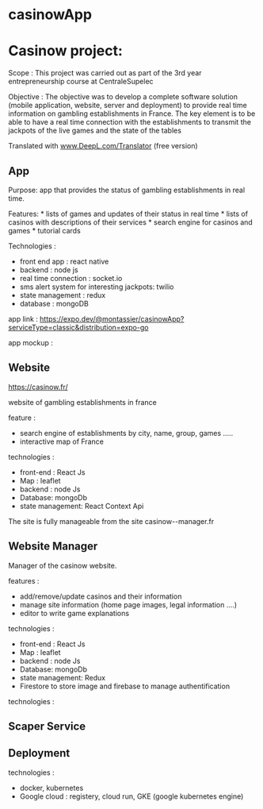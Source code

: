 # casinowApp




# Casinow project: 

Scope : This project was carried out as part of the 3rd year entrepreneurship course at CentraleSupelec

Objective : The objective was to develop a complete software solution (mobile application, website, server and deployment) to provide real time information on gambling establishments in France. The key element is to be able to have a real time connection with the establishments to transmit the jackpots of the live games and the state of the tables

Translated with www.DeepL.com/Translator (free version)


## App 

Purpose: app that provides the status of gambling establishments in real time.

Features: 
    * lists of games and updates of their status in real time
    * lists of casinos with descriptions of their services
    * search engine for casinos and games
    * tutorial cards
        
Technologies : 
  * front end app : react native
  * backend : node js 
  * real time connection : socket.io 
  * sms alert system for interesting jackpots: twilio
  * state management : redux
  * database : mongoDB

app link : https://expo.dev/@montassier/casinowApp?serviceType=classic&distribution=expo-go

app mockup : 






## Website 


https://casinow.fr/

website of gambling establishments in france

feature : 
   * search engine of establishments by city, name, group, games .....
   * interactive map of France

technologies :

   * front-end : React Js 
   * Map : leaflet
   * backend : node Js
   * Database: mongoDb 
   * state management: React Context Api

The site is fully manageable from the site casinow--manager.fr



## Website Manager 

Manager of the casinow website. 

features : 
   * add/remove/update casinos and their information 
   * manage site information (home page images, legal information ....)
   * editor to write game explanations 

technologies : 
   * front-end : React Js 
   * Map : leaflet
   * backend : node Js
   * Database: mongoDb 
   * state management: Redux
   * Firestore to store image and firebase to manage authentification

technologies : 







## Scaper Service 








## Deployment 


technologies : 
   * docker, kubernetes
   * Google cloud : registery, cloud run, GKE (google kubernetes engine)







